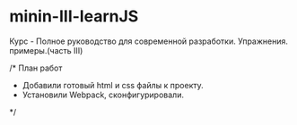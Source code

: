 # minin-III-learnJS
Курс - Полное руководство для современной разработки. Упражнения. примеры.(часть III)

/* План работ
 - Добавили готовый html и css файлы к проекту.
 - Установили Webpack, сконфигурировали.

*/